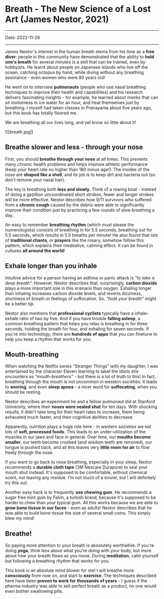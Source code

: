# Breath - The New Science of a Lost Art (James Nestor, 2021)

----

Date: 2022-11-28

----

James Nestor's interest in the human breath stems from his time as a __free diver__: people in this community have demonstrated that the ability to __hold one's breath__ for several minutes is a skill that can be trained, even by hobbyists. He learnt about people on Japanese islands who live off the ocean, catching octopus by hand, while diving without any breathing assistance - even women who were 80 years old!

He went on to interview __pulmonauts__ (people who use nasal breathing techniques to improve their health and capabilities) and his research delivers fascinating insights - for example, he learned about monks that can sit motionless in ice water for an hour, and heat themselves just by breathing. I myself had taken classes in Pranayama about five years ago, but this book has totally floored me.

We are breathing all our lives long, and yet know so little about it!

![[breath.jpg]]

## Breathe slower and less - through your nose
First, you should __breathe through your nose__ at all times. This prevents many chronic health problems and helps improve athletic performance (keep your heart rate no higher than 180 minus age!). The insides of the nose are __shaped like a shell__, and its job is to keep dirt and bacteria out (so don't remove your nasal hair).

The key is breathing both __less and slowly__. Think of a rowing boat - instead of doing a gazillion uncoordinated short strokes, fewer and longer strokes will be more effective. Nestor describes how 9/11 survivors who suffered from a __chronic cough__ caused by the debris were able to significantly improve their condition just by practicing a few rounds of slow breathing a day.

An easy to remember __breathing rhythm__ (which must please the numerologists) consists of breathing in for 5.5 seconds, breathing out for 5.5 seconds, which results in 5.5 breaths per minute! He also found that lots of __traditional chants__, or __prayers__ like the rosary, somehow follow this pattern, which explains their meditative, calming effect. It can be found in cultures __all around the world__!

## Exhale longer than you inhale
Intuitive advice for a person having an asthma or panic attack is _"to take a deep breath"_. However, Nestor describes that, surprisingly, __carbon dioxide__ plays a more important role in this scenario than oxygen. Exhaling longer than inhaling increases carbon dioxide levels, and reverts dizziness, shortness of breath or feelings of suffocation. So, _"hold your breath"_ might be a better tip.

Nestor also mentions that __professional cyclists__ typically have a inhale-exhale ratio of two by five. And if you have trouble __falling asleep__, a common breathing pattern that helps you relax is breathing in for three seconds, holding the breath for four, and exhaling for seven seconds. If you're into technology, there are __hundreds of apps__ that you can finetune to help you keep a rhythm that works for you.

## Mouth-breathing
When watching the Netflix series "Stranger Things" with my daughter, I was entertained by the character Eleven learning to label the idiots she encounters as _"mouth-breathers"_ - but there is a lot of truth to this! In fact, breathing through the mouth is not uncommon in western societies. It leads to __snoring__, and even __sleep apnea__ - a nicer word for __suffocating__, when you should be resting.

Nestor describes an experiment he and a fellow pulmonaut did at Stanford University, where their __noses were sealed shut__ for ten days. With shocking results, it didn't take long for their heart rates to increase, them being exhausted much faster, and their cognitive abilities to decrease.

Apparently, nutrition plays a huge role here - in western societies we eat lots of __soft, processed foods__. This leads to an under-utilization of the muscles in our jaws and face in general. Over time, our __mouths become smaller__, our teeth become crooked (and wisdom teeth are removed), our tongue is pushed back, and all this leaves very __little room for air__ to flow freely through the nose.

If you want to go back to nose breathing, especially in your sleep, Nestor recommends a __durable cloth tape__ (3M Nexcare Durapore) to seal your mouth shut instead. It's supposed to be comfortable, without chemical scent, not leaving any residue. I'm not much of a snorer, but I will definitely try this out.

Another easy hack is to frequently __use chewing gum__. He recommends a sugar free mint gum by Falim, a turkish brand, because it's supposed to be harder to chew than your typical gum. All this works because we are able to __grow bone tissue in our faces__ - even as adults! Nestor describes that he was able to build bone tissue the size of several small coins. This simply blew my mind!

## Breathe!
So paying more attention to your breath is absolutely worthwhile. If you're doing __yoga__, think less about what you're doing with your body, but more about how your breath flows as you move. During __meditation__, calm yourself but following a breathing rhythm that works for you.

This book is an absolute mind blower for me! I will breathe more __consciously__ from now on, and start to __exercise__. The techniques described here have been __proven to work for thousands of years__ - I guess if the pharma industry was able to sell perfect breath as a product, no one would even bother swallowing pills.


